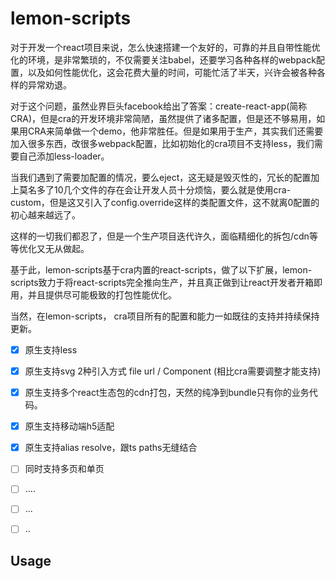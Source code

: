 # lemon-scripts

对于开发一个react项目来说，怎么快速搭建一个友好的，可靠的并且自带性能优化的环境，是非常繁琐的，不仅需要关注babel，还要学习各种各样的webpack配置，以及如何性能优化，这会花费大量的时间，可能忙活了半天，兴许会被各种各样的异常劝退。

对于这个问题，虽然业界巨头facebook给出了答案：create-react-app(简称CRA)，但是cra的开发环境非常简陋，虽然提供了诸多配置，但是还不够易用，如果用CRA来简单做一个demo，他非常胜任。但是如果用于生产，其实我们还需要加入很多东西，改很多webpack配置，比如初始化的cra项目不支持less，我们需要自己添加less-loader。

当我们遇到了需要加配置的情况，要么eject，这无疑是毁灭性的，冗长的配置加上莫名多了10几个文件的存在会让开发人员十分烦恼，要么就是使用cra-custom，但是这又引入了config.override这样的类配置文件，这不就离0配置的初心越来越远了。

这样的一切我们都忍了，但是一个生产项目迭代许久，面临精细化的拆包/cdn等等优化又无从做起。

基于此，lemon-scripts基于cra内置的react-scripts，做了以下扩展，lemon-scripts致力于将react-scripts完全推向生产，并且真正做到让react开发者开箱即用，并且提供尽可能极致的打包性能优化。

当然，在lemon-scripts， cra项目所有的配置和能力一如既往的支持并持续保持更新。

- [x] 原生支持less
- [x] 原生支持svg 2种引入方式 file url / Component (相比cra需要调整才能支持)
- [x] 原生支持多个react生态包的cdn打包，天然的纯净到bundle只有你的业务代码。
- [x] 原生支持移动端h5适配
- [x] 原生支持alias resolve，跟ts paths无缝结合
- [ ] 同时支持多页和单页
- [ ] ....
- [ ] ...
- [ ] ..


## Usage
